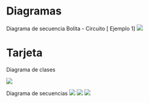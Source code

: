 # Diagramas

Diagrama de secuencia Bolita - Circuito [ Ejemplo 1] 
<img src="http://www.plantuml.com/plantuml/png/hPJDRXCn4CVlVWghND93WEGObQYqa5EH8jHRn67McOPHT-t57qNawV5wOhDEMcaFv9BnUFu_puVNjyw3zQ5hHH__IL4FsikhrJrP5SYRAmbEvaKTqvYMFCZLNVfFWMoUeRR6FbBFf9Dz5l50ZlM3KU_vq9Z5wZ4qh1-CnIL_Yoxpatt9MDQCvHbZGnhQj9kiynCWuwCXX2VVehnvCd7JqH4_BJwk7q0VmKhkIQpZ2B8tLc8hrQbvSlOTbR4MSnFaFAKYvpdhxBYMVwH7sv46wS2JUmBbZINeK7kic3SVXYpMGhXdqZ5fwAJ3Nm6rmc_e71pmSqi7BTMWj0A2DpfqJJJ5RhukWvKhsQO2PZp1KntN0fId5_3uB_BTPdCNVw8u8eOBca39WHd2wyHWIKIeqFKjtbloQCbyGVT2eCZecVz9RiHYGK7niiwcHct10kDiOhttCUfQxF4CMOv8r_6LNDc_adG8q8vHoJ-lKjXv6_17EIH3HpI-qs_rRgJCr98VAqk2QHM1-JfDG3AX08io8tdzd-V3q0dpwT6zEXy6bDuj9_MEDNNlbbNlbX78d_yK82iAZuM59vJ5wEK7WxU6oY6LhV4t--g-GjSGsA_EmzxC-XZwTZClUpBo9FJOKPvlqLY4Pr4_0-CSXbDpz6pIBBaYVgt64jx9WhIOZq-gluiioEGOkgk3wch5BUfzwDg_"/>


# Tarjeta
Diagrama de clases

<img src="http://www.plantuml.com/plantuml/png/fP7FJiCm3CRlUGghfuxHILmHXqbm1KqQF82NUbMafAdoXmlmxjXRQSAuW3WrTltz_DdUneGXPMULjXWZxFE1tbG74MtluHRCc9HQmuG3XfO3UFHZyYl-y-fDhpvcsKlC68mNfSvkieIZ4Vdz4WY5OebZAv23zn8oHp6SmX4rmGu79grFFQ5rt71sSbtRMfq_YuLdDd34lTS6hVWuwNOKd4ccZF9RgZYgkKy-EBJm5rjbe0UAEXFNinnmiaPZM7BVITeQJXA7yqelnomR_1TCoQ6XkMd0TvryPUiYf9W29XeCNfHSDMKEhkk_tl4dQkx6LVdyKgf8xzutcseAKDnupjOdhFFr2TIMnZux-ma0"/>

Diagrama de secuencias
<img src="http://www.plantuml.com/plantuml/png/PLBDJW8n4BxtAIPuWKGmUYH8Y1ZE9kY9U1YxWvHqsqr_IFJfdItMRTSzTMQ-dsyck_41NOYj5a45JR0wMXF0gszwl7zOlv3prY18Qu1nweZWhLIeuOII81guA3mJoFXb6UI31VBGah4E6EHHDnOQ0eqz_Km15wkxtc4jHCU-IgeEsM-otCSFcW1ww1-ZsJQsdIOqoYR4K8vmRpwY-mLTtsF4QzfXdrP8iB8Xn66-JlwmX0u_qKrRZcgvKYRCX40Pr0K3NJ4tkzqJVqAaYfb3BcPWfvL4zqnUHcAHKkeMmadvHKmHkPV3bXQ5M3OgMkoMIKmdFuocCnX4CYGhv7e-JdiuelRqBXeQSolNuJo7jCxMchy5A_90ojUfBbtVjrIf3fH-dtpzh5qBvStAvl-SEsLGLm5Bl70KeZF5EB75XamJM_q3"/>
<img src="http://www.plantuml.com/plantuml/png/PLBDSjGm3BxxAJJbqiwmPU2uKtOAXTvWc2cSCXo4ezsgE7Amx49vUXoND6es9yd-VZufljICAPSXEFt9CcB20PH-5H9FdqWL3_Gky470asHABdCE11VxA1cK_zBRrszsNoXf5AozG5NZVIsZPmnmYvwW2DmptX7uyX31HyqHI670XvYWWXH37w4d23ZHxoZZ-SMhoM7dN4sKsVE8rUzaUrD-q0cWmbIixgxAC0P2uTWGIxl2VTE2wJ-erKU8hss6pp4D61hC7ZZNRNRD7xOmuW7JwL2Znjgnv3Fdq6U-nqoFc1VNr-_hvrphAdF9LHau1lQOFf3wGbN4Ihs4VCjwNXuZmdOEQosCs6naZghRJAfqqkNgz0mMaGOn2dE_MQVjzXYKlhkUrjndhijwkZRELPId0ItPY2_hiQis2xOowmsrztEyVglqD9jFr7uDoyt4-lZ7q-Wv2ZXdyLEIOymMX7wxHBaaiNDOvZp9PjTPI7klboHz6S8_"/>
<img src="http://www.plantuml.com/plantuml/png/NP3DRk8m4CVlVeeHUm49M1PjBeX5x8UuxMebsbFKmzGPmArZfnwRGz-fXpu3BrQJaCP9Jl7Cx_-XsR97vqEf1JyhKw734fXU0Xb9VuaPZ_HJgwC1ISQJ4rvvJR0-MEE1rIlz-BRS_2V7rY18Qu1H5nQo1PnG4WG3PuLFLA-aPM_X-mB806aeBcy81G47aA6iDE7btV8Szig0HwSE26obGZrVVxt6ROI8zRoIgi8OFbhjmoED01ckFuFTxyRHA5iJtNF0tND0TuEQ_o5nLrVvPrs9kiRIWH3vR5FdmmegFA8RPuk942YzEgEdPlLbj_iLFo7gLnHqTQ8CAwqakZ_4Cf3nDZfCmPyKpqDJ25PjjSGvzMZzar4CYQ9MJjojnXFeJ5gaTMZVis79tBj03wAWeRGNsjqYNsOzkgEwAwI7_3pVCfj2xuHzh2tQ6mvpq-0Kl4L7F4-GMYgsP8fGwWy0"/>
